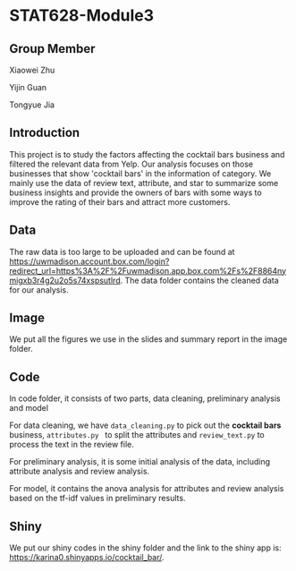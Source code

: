 # STAT628-Module3

## Group Member

Xiaowei Zhu

Yijin Guan

Tongyue Jia

## Introduction

This project is to study the factors affecting the cocktail bars business and filtered the relevant data from Yelp. Our analysis focuses on those businesses that show 'cocktail bars' in the information of category. We mainly use the data of review text, attribute, and star to summarize some business insights and provide the owners of bars with some ways to improve the rating of their bars and attract more customers.

## Data

The raw data is too large to be uploaded and can be found at https://uwmadison.account.box.com/login?redirect_url=https%3A%2F%2Fuwmadison.app.box.com%2Fs%2F8864nymigxb3r4g2u2o5s74xspsutlrd. The data folder contains the cleaned data for our analysis.

## Image

We put all the figures we use in the slides and summary report in the image folder.

## Code

In code folder, it consists of two parts, data cleaning, preliminary analysis and model

For data cleaning, we have `data_cleaning.py` to pick out the **cocktail bars** business, `attributes.py ` to split the attributes and `review_text.py` to process the text in the review file.

For preliminary analysis, it is some initial analysis of the data, including attribute analysis and review analysis.

For model, it contains the anova analysis for attributes and review analysis based on the tf-idf values in preliminary results.

## Shiny

We put our shiny codes in the shiny folder and the link to the shiny app is: https://karina0.shinyapps.io/cocktail_bar/.
